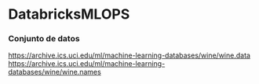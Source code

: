 # DatabricksMLOPS

### Conjunto de datos
 https://archive.ics.uci.edu/ml/machine-learning-databases/wine/wine.data
 https://archive.ics.uci.edu/ml/machine-learning-databases/wine/wine.names
